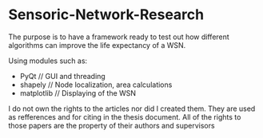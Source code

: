 # Sensoric-Network-Research
The purpose is to have a framework ready to test out how different algorithms can improve the life expectancy of a WSN.

Using modules such as:
- PyQt // GUI and threading
- shapely // Node localization, area calculations
- matplotlib // Displaying of the WSN

I do not own the rights to the articles nor did I created them. They are used as refferences and for citing in the thesis document. All of the rights to those papers are the property of their authors and supervisors
